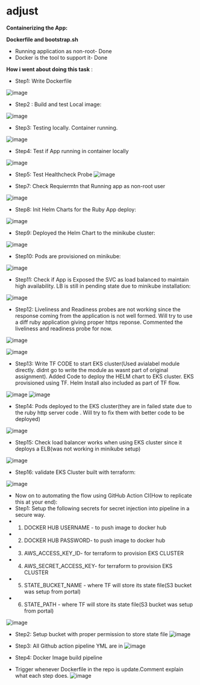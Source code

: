 # adjust
**Containerizing the App:**

**Dockerfile and bootstrap.sh**

- Running application as non-root- Done
- Docker is the tool to support it- Done

**How i went about doing this task** :

- Step1: Write Dockerfile

![image](https://user-images.githubusercontent.com/55613494/118780217-7103f280-b8a9-11eb-8535-74063b56cf6d.png)


- Step2 : Build and test Local image:

![image](https://user-images.githubusercontent.com/55613494/118781970-3d29cc80-b8ab-11eb-9ce9-5e13d554a907.png)

- Step3: Testing locally. Container running.

![image](https://user-images.githubusercontent.com/55613494/118781983-42871700-b8ab-11eb-95a4-dbc5e6f221a7.png)


- Step4: Test if App running in container locally

![image](https://user-images.githubusercontent.com/55613494/118781997-474bcb00-b8ab-11eb-8ca0-ccba8802d658.png)

- Step5: Test Healthcheck Probe
![image](https://user-images.githubusercontent.com/55613494/118782012-4b77e880-b8ab-11eb-809c-e692c273a0ac.png)


- Step7: Check Requiermtn that Running app as non-root user

![image](https://user-images.githubusercontent.com/55613494/118782029-50d53300-b8ab-11eb-853b-f41d5c841db0.png)

- Step8: Init Helm Charts for the Ruby App deploy:

![image](https://user-images.githubusercontent.com/55613494/118782065-56cb1400-b8ab-11eb-9a52-1561360cf06a.png)

- Step9: Deployed the Helm Chart to the minikube cluster:

![image](https://user-images.githubusercontent.com/55613494/118782079-5a5e9b00-b8ab-11eb-884e-577d346bb528.png)

- Step10: Pods are provisioned on minikube:

![image](https://user-images.githubusercontent.com/55613494/118782103-60547c00-b8ab-11eb-9e9a-46afdc05a12a.png)

- Step11: Check if App is Exposed the SVC as load balanced to maintain high availability. LB is still in pending state due to minikube installation:

![image](https://user-images.githubusercontent.com/55613494/118782123-64809980-b8ab-11eb-862e-fa4d0e9b5de6.png)

- Step12: Liveliness and Readiness probes are not working since the response coming from the application is not well formed. Will try to use a diff ruby application giving proper https reponse. Commented the liveliness and readiness probe for now.

![image](https://user-images.githubusercontent.com/55613494/118789175-233fb800-b8b2-11eb-828f-ef6f0115b8c2.png)


![image](https://user-images.githubusercontent.com/55613494/118784975-0c976200-b8ae-11eb-8b1e-13a6bad55f79.png)

- Step13: Write TF CODE to start EKS cluster(Used avialabel module directly. didnt go to write the module as wasnt part of original assignment). Added Code to deploy the HELM chart to EKS cluster. EKS provisioned using TF. Helm Install also included as part of TF flow.

![image](https://user-images.githubusercontent.com/55613494/118803027-7ae52000-b8c0-11eb-9b7a-e77add2d9395.png)
![image](https://user-images.githubusercontent.com/55613494/118803115-94866780-b8c0-11eb-9593-b39051ed97d8.png)

- Step14: Pods deployed to the EKS cluster(they are in failed state due to the ruby http server code . Will try to fix them with better code to be deployed)

![image](https://user-images.githubusercontent.com/55613494/118803363-e3340180-b8c0-11eb-98cb-60c8b54fc78e.png)

- Step15: Check load balancer works when using EKS cluster since it deploys a ELB(was not working in minikube setup)

![image](https://user-images.githubusercontent.com/55613494/118803484-06f74780-b8c1-11eb-9885-958b88ebb96d.png)

- Step16: validate EKS Cluster built with terraform:

![image](https://user-images.githubusercontent.com/55613494/118816740-1c27a280-b8d0-11eb-9d53-122225d125ad.png)

- Now on to automating the flow using GitHub Action CI(How to replicate this at your end):
- Step1: Setup the following secrets for secret injection into pipeline in a secure way.
-   1. DOCKER HUB USERNAME - to push image to docker hub
-   2. DOCKER HUB PASSWORD- to push image to docker hub
-   3. AWS_ACCESS_KEY_ID- for terraform to provision EKS CLUSTER
-   4. AWS_SECRET_ACCESS_KEY- for terraform to provision EKS CLUSTER
-   5. STATE_BUCKET_NAME - where TF will store its state file(S3 bucket was setup from portal)
-   6. STATE_PATH - where TF will store its state file(S3 bucket was setup from portal)
  
  ![image](https://user-images.githubusercontent.com/55613494/118939250-18962900-b96d-11eb-9185-07587506fcb4.png)
 
- Step2: Setup bucket with proper permission to store state file
 ![image](https://user-images.githubusercontent.com/55613494/118939951-dae5d000-b96d-11eb-8af5-865f6ea35a7b.png)

- Step3: All Github action pipeline YML are in 
![image](https://user-images.githubusercontent.com/55613494/118940095-0072d980-b96e-11eb-858c-e69e9de13f4f.png)

- Step4: Docker Image build pipeline
- Trigger whenever Dockerfile in the repo is update.Comment explain what each step does.
![image](https://user-images.githubusercontent.com/55613494/118940334-3b750d00-b96e-11eb-978b-551fa5584afe.png)






  
